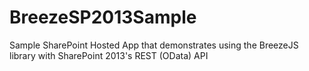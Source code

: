 BreezeSP2013Sample
==================

Sample SharePoint Hosted App that demonstrates using the BreezeJS library with SharePoint 2013's REST (OData) API
